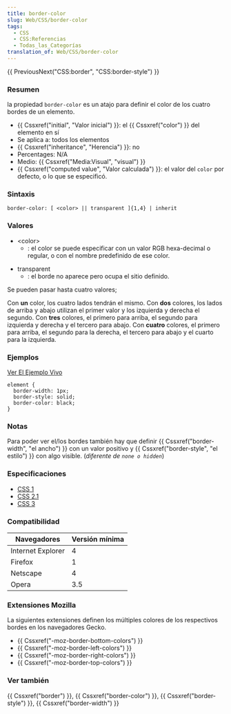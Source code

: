 ```yaml
---
title: border-color
slug: Web/CSS/border-color
tags:
  - CSS
  - CSS:Referencias
  - Todas_las_Categorías
translation_of: Web/CSS/border-color
---
```


{{ PreviousNext("CSS:border", "CSS:border-style") }}

### Resumen

la propiedad `border-color` es un atajo para definir el color de los cuatro bordes de un elemento.

- {{ Cssxref("initial", "Valor inicial") }}: el {{ Cssxref("color") }} del elemento en sí
- Se aplica a: todos los elementos
- {{ Cssxref("inheritance", "Herencia") }}: no
- Percentages: N/A
- Medio: {{ Cssxref("Media:Visual", "visual") }}
- {{ Cssxref("computed value", "Valor calculada") }}: el valor del `color` por defecto, o lo que se especificó.

### Sintaxis

```
border-color: [ <color> || transparent ]{1,4} | inherit
```

### Valores

- \<color>
  - : el color se puede especificar con un valor RGB hexa-decimal o regular, o con el nombre predefinido de ese color.

<!---->

- transparent
  - : el borde no aparece pero ocupa el sitio definido.

Se pueden pasar hasta cuatro valores;

Con **un** color, los cuatro lados tendrán el mismo.
Con **dos** colores, los lados de arriba y abajo utilizan el primer valor y los izquierda y derecha el segundo.
Con **tres** colores, el primero para arriba, el segundo para izquierda y derecha y el tercero para abajo.
Con **cuatro** colores, el primero para arriba, el segundo para la derecha, el tercero para abajo y el cuarto para la izquierda.

### Ejemplos

[Ver El Ejemplo Vivo](/samples/cssref/border.html)

```
element {
  border-width: 1px;
  border-style: solid;
  border-color: black;
}
```

### Notas

Para poder ver el/los bordes también hay que definir {{ Cssxref("border-width", "el ancho") }} con un valor positivo y {{ Cssxref("border-style", "el estilo") }} con algo visible. (_diferente de `none o hidden`_)

### Especificaciones

- [CSS 1](http://www.w3.org/TR/CSS1#border-color)
- [CSS 2.1](http://www.w3.org/TR/CSS21/box.html#border-color-properties)
- [CSS 3](http://www.w3.org/TR/css3-background/#the-border-color)

### Compatibilidad

| Navegadores       | Versión mínima |
| ----------------- | -------------- |
| Internet Explorer | 4              |
| Firefox           | 1              |
| Netscape          | 4              |
| Opera             | 3.5            |

### Extensiones Mozilla

La siguientes extensiones definen los múltiples colores de los respectivos bordes en los navegadores Gecko.

- {{ Cssxref("-moz-border-bottom-colors") }}
- {{ Cssxref("-moz-border-left-colors") }}
- {{ Cssxref("-moz-border-right-colors") }}
- {{ Cssxref("-moz-border-top-colors") }}

### Ver también

{{ Cssxref("border") }}, {{ Cssxref("border-color") }}, {{ Cssxref("border-style") }}, {{ Cssxref("border-width") }}
